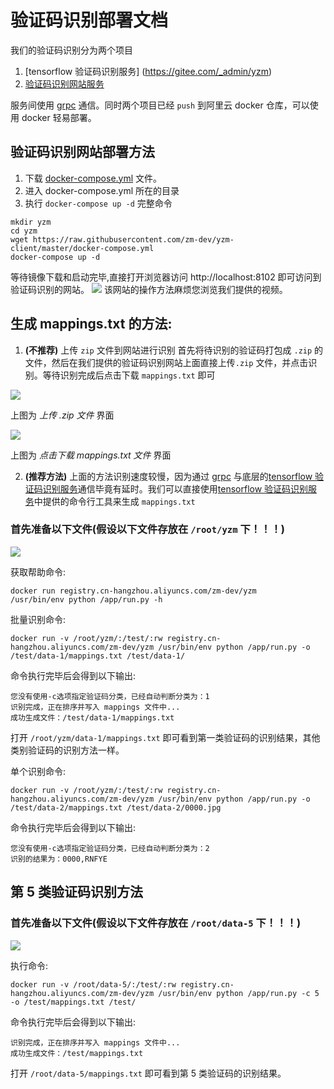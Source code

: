 # 验证码识别部署文档

我们的验证码识别分为两个项目

1. [tensorflow 验证码识别服务] (https://gitee.com/_admin/yzm)
2. [验证码识别网站服务](https://github.com/zm-dev/yzm-client)

服务间使用 [grpc](https://github.com/grpc/grpc) 通信。同时两个项目已经 `push` 到阿里云 docker 仓库，可以使用 docker 轻易部署。

## 验证码识别网站部署方法
1. 下载 [docker-compose.yml](https://raw.githubusercontent.com/zm-dev/yzm-client/master/docker-compose.yml) 文件。
2. 进入 docker-compose.yml 所在的目录
3. 执行 `docker-compose up -d`
完整命令
```
mkdir yzm
cd yzm
wget https://raw.githubusercontent.com/zm-dev/yzm-client/master/docker-compose.yml
docker-compose up -d
```
等待镜像下载和启动完毕,直接打开浏览器访问 http://localhost:8102 即可访问到验证码识别的网站。
<img src="https://github.com/zm-dev/yzm-client/blob/master/screenshots/1.png?1" />
该网站的操作方法麻烦您浏览我们提供的视频。

## 生成 mappings.txt 的方法:
1. **(不推荐)** 上传 `zip` 文件到网站进行识别
首先将待识别的验证码打包成 `.zip` 的文件，然后在我们提供的验证码识别网站上面直接上传`.zip` 文件，并点击识别。等待识别完成后点击下载 `mappings.txt` 即可
<img src="https://github.com/zm-dev/yzm-client/blob/master/screenshots/5.png" />

上图为 *上传 .zip 文件* 界面

<img src="https://github.com/zm-dev/yzm-client/blob/master/screenshots/6.png" />

上图为 *点击下载 mappings.txt 文件* 界面

2. **(推荐方法)** 上面的方法识别速度较慢，因为通过 [grpc](https://github.com/grpc/grpc) 与底层的[tensorflow 验证码识别服务](https://gitee.com/_admin/yzm)通信毕竟有延时。我们可以直接使用[tensorflow 验证码识别服务](https://gitee.com/_admin/yzm)中提供的命令行工具来生成 `mappings.txt`

### 首先准备以下文件(假设以下文件存放在 `/root/yzm` 下！！！)
<img src="https://github.com/zm-dev/yzm-client/blob/master/screenshots/tree_1_4.jpg">


获取帮助命令:
```
docker run registry.cn-hangzhou.aliyuncs.com/zm-dev/yzm /usr/bin/env python /app/run.py -h
```

批量识别命令:
```
docker run -v /root/yzm/:/test/:rw registry.cn-hangzhou.aliyuncs.com/zm-dev/yzm /usr/bin/env python /app/run.py -o /test/data-1/mappings.txt /test/data-1/
```
命令执行完毕后会得到以下输出:
```
您没有使用-c选项指定验证码分类，已经自动判断分类为：1
识别完成，正在排序并写入 mappings 文件中...
成功生成文件：/test/data-1/mappings.txt
```
打开 `/root/yzm/data-1/mappings.txt` 即可看到第一类验证码的识别结果，其他类别验证码的识别方法一样。


单个识别命令:
```
docker run -v /root/yzm/:/test/:rw registry.cn-hangzhou.aliyuncs.com/zm-dev/yzm /usr/bin/env python /app/run.py -o /test/data-2/mappings.txt /test/data-2/0000.jpg
```
命令执行完毕后会得到以下输出:
```
您没有使用-c选项指定验证码分类，已经自动判断分类为：2
识别的结果为：0000,RNFYE
```

## 第 5 类验证码识别方法
### 首先准备以下文件(假设以下文件存放在 `/root/data-5` 下！！！)
<img src="https://github.com/zm-dev/yzm-client/blob/master/screenshots/tree_5.png">

执行命令:
```
docker run -v /root/data-5/:/test/:rw registry.cn-hangzhou.aliyuncs.com/zm-dev/yzm /usr/bin/env python /app/run.py -c 5 -o /test/mappings.txt /test/
```
命令执行完毕后会得到以下输出:
```
识别完成，正在排序并写入 mappings 文件中...
成功生成文件：/test/mappings.txt
```
打开 `/root/data-5/mappings.txt` 即可看到第 5 类验证码的识别结果。


